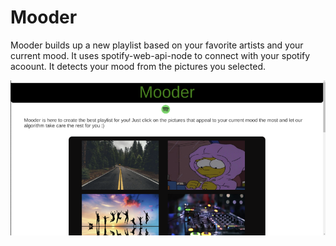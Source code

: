 # Mooder

Mooder builds up a new playlist based on your favorite artists and your current mood.
It uses spotify-web-api-node to connect with your spotify acoount.
It detects your mood from the pictures you selected.


![Alt text](/screenshots/screenshot1.png?raw=true "Optional Title")
